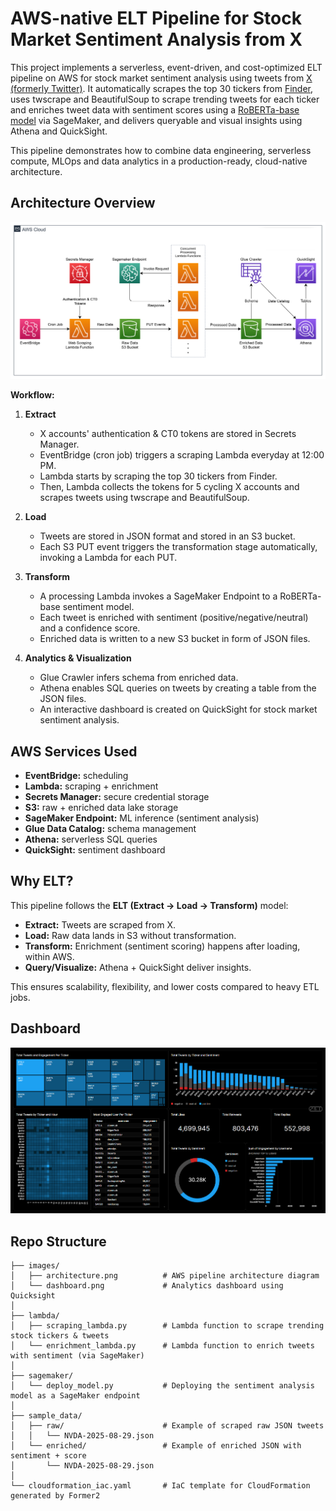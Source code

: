 # AWS-native ELT Pipeline for Stock Market Sentiment Analysis from X

This project implements a serverless, event-driven, and cost-optimized ELT pipeline on AWS for stock market sentiment analysis using tweets from [X (formerly Twitter)](https://x.com).
It automatically scrapes the top 30 tickers from [Finder](https://www.finder.com/ca/stock-trading/top-trending-stocks-on-twitter), uses twscrape and BeautifulSoup to scrape trending tweets for each ticker and enriches tweet data with sentiment scores using a [RoBERTa-base model](https://huggingface.co/cardiffnlp/twitter-roberta-base-sentiment-latest) via SageMaker, and delivers queryable and visual insights using Athena and QuickSight.

This pipeline demonstrates how to combine data engineering, serverless compute, MLOps and data analytics in a production-ready, cloud-native architecture.

## Architecture Overview

![Architecture Diagram](./images/architecture.png)

**Workflow:**
1. **Extract**
   - X accounts' authentication & CT0 tokens are stored in Secrets Manager.
   - EventBridge (cron job) triggers a scraping Lambda everyday at 12:00 PM.
   - Lambda starts by scraping the top 30 tickers from Finder.
   - Then, Lambda collects the tokens for 5 cycling X accounts and scrapes tweets using twscrape and BeautifulSoup.

2. **Load**  
   - Tweets are stored in JSON format and stored in an S3 bucket.
   - Each S3 PUT event triggers the transformation stage automatically, invoking a Lambda for each PUT. 

3. **Transform**  
   - A processing Lambda invokes a SageMaker Endpoint to a RoBERTa-base sentiment model.  
   - Each tweet is enriched with sentiment (positive/negative/neutral) and a confidence score.  
   - Enriched data is written to a new S3 bucket in form of JSON files.  

5. **Analytics & Visualization**  
   - Glue Crawler infers schema from enriched data.  
   - Athena enables SQL queries on tweets by creating a table from the JSON files. 
   - An interactive dashboard is created on QuickSight for stock market sentiment analysis.


## AWS Services Used
- **EventBridge:** scheduling  
- **Lambda:** scraping + enrichment  
- **Secrets Manager:** secure credential storage  
- **S3:** raw + enriched data lake storage  
- **SageMaker Endpoint:** ML inference (sentiment analysis)  
- **Glue Data Catalog:** schema management  
- **Athena:** serverless SQL queries  
- **QuickSight:** sentiment dashboard

## Why ELT?
This pipeline follows the **ELT (Extract → Load → Transform)** model:  
- **Extract:** Tweets are scraped from X.  
- **Load:** Raw data lands in S3 without transformation.  
- **Transform:** Enrichment (sentiment scoring) happens after loading, within AWS.  
- **Query/Visualize:** Athena + QuickSight deliver insights.  

This ensures scalability, flexibility, and lower costs compared to heavy ETL jobs.  

## Dashboard
![QuickSight Dashboard](./images/dashboard.png)

## Repo Structure
```text
├── images/  
│   ├── architecture.png          # AWS pipeline architecture diagram
│   └── dashboard.png             # Analytics dashboard using Quicksight
│
├── lambda/  
│   ├── scraping_lambda.py        # Lambda function to scrape trending stock tickers & tweets  
│   └── enrichment_lambda.py      # Lambda function to enrich tweets with sentiment (via SageMaker)  
│
├── sagemaker/  
│   └── deploy_model.py           # Deploying the sentiment analysis model as a SageMaker endpoint  
│
├── sample_data/  
│   ├── raw/                      # Example of scraped raw JSON tweets  
│   │   └── NVDA-2025-08-29.json  
│   └── enriched/                 # Example of enriched JSON with sentiment + score  
│       └── NVDA-2025-08-29.json  
│
└── cloudformation_iac.yaml       # IaC template for CloudFormation generated by Former2
